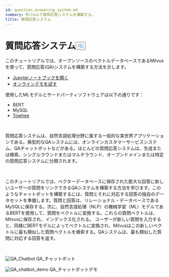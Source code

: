 ```yaml
---
id: question_answering_system.md
summary: Milvusで質問応答システムを構築する。
title: 質問応答システム
---
```

<h1 id="Question-Answering-System" class="common-anchor-header">質問応答システム<button data-href="#Question-Answering-System" class="anchor-icon" translate="no">
      <svg translate="no"
        aria-hidden="true"
        focusable="false"
        height="20"
        version="1.1"
        viewBox="0 0 16 16"
        width="16"
      >
        <path
          fill="#0092E4"
          fill-rule="evenodd"
          d="M4 9h1v1H4c-1.5 0-3-1.69-3-3.5S2.55 3 4 3h4c1.45 0 3 1.69 3 3.5 0 1.41-.91 2.72-2 3.25V8.59c.58-.45 1-1.27 1-2.09C10 5.22 8.98 4 8 4H4c-.98 0-2 1.22-2 2.5S3 9 4 9zm9-3h-1v1h1c1 0 2 1.22 2 2.5S13.98 12 13 12H9c-.98 0-2-1.22-2-2.5 0-.83.42-1.64 1-2.09V6.25c-1.09.53-2 1.84-2 3.25C6 11.31 7.55 13 9 13h4c1.45 0 3-1.69 3-3.5S14.5 6 13 6z"
        ></path>
      </svg>
    </button></h1><p>このチュートリアルでは、オープンソースのベクトルデータベースであるMilvusを使って、質問応答(QA)システムを構築する方法を示します。</p>
<ul>
<li><a href="https://github.com/towhee-io/examples/tree/main/nlp/question_answering">Jupyterノートブックを開く</a></li>
<li><a href="https://milvus.io/milvus-demos/">オンラインデモを試す</a></li>
</ul>
<p>使用したMLモデルとサードパーティソフトウェアは以下の通りです：</p>
<ul>
<li>BERT</li>
<li>MySQL</li>
<li><a href="https://towhee.io/">Towhee</a></li>
</ul>
<p></br></p>
<p>質問応答システムは、自然言語処理分野に属する一般的な実世界アプリケーションである。典型的なQAシステムには、オンラインカスタマーサービスシステム、QAチャットボットなどがある。ほとんどの質問応答システムは、生成または検索、シングルラウンドまたはマルチラウンド、オープンドメインまたは特定の質問応答システムに分類されます。</p>
<p></br></p>
<p>このチュートリアルでは、ベクターデータベースに保存された膨大な回答に新しいユーザーの質問をリンクできるQAシステムを構築する方法を学びます。このようなチャットボットを構築するには、質問とそれに対応する回答の独自のデータセットを準備します。質問と回答は、リレーショナル・データベースであるMySQLに保存する。次に、自然言語処理（NLP）の機械学習（ML）モデルであるBERTを使用して、質問をベクトルに変換する。これらの質問ベクトルは、Milvusに保存され、インデックス化される。  ユーザーが新しい質問を入力すると、同様にBERTモデルによってベクトルに変換され、Milvusはこの新しいベクトルに最も類似した質問ベクトルを検索する。QAシステムは、最も類似した質問に対応する回答を返す。</p>
<p></br></p>
<p>
  
   <span class="img-wrapper"> <img translate="no" src="/docs/v2.6.x/assets/qa_chatbot.png" alt="QA_Chatbot" class="doc-image" id="qa_chatbot" />
   </span> <span class="img-wrapper"> <span>QA_チャットボット</span> </span></p>
<p>
  
   <span class="img-wrapper"> <img translate="no" src="/docs/v2.6.x/assets/qa_chatbot_demo.png" alt="QA_chatbot_demo" class="doc-image" id="qa_chatbot_demo" />
   </span> <span class="img-wrapper"> <span>QA_チャットボットデモ</span> </span></p>
